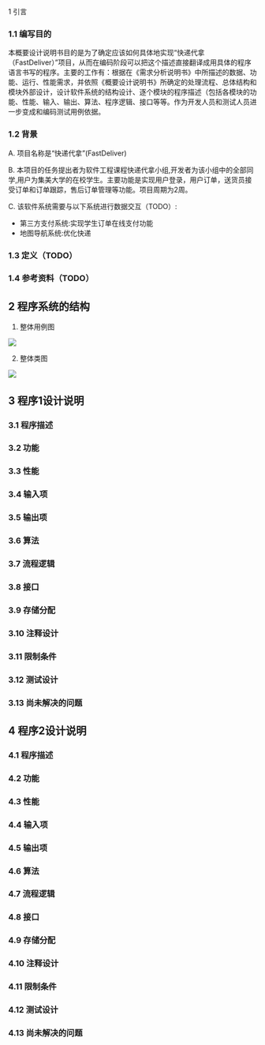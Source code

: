 1 引言

### 1.1 编写目的

本概要设计说明书目的是为了确定应该如何具体地实现“快递代拿（FastDeliver）”项目，从而在编码阶段可以把这个描述直接翻译成用具体的程序语言书写的程序。主要的工作有：根据在《需求分析说明书》中所描述的数据、功能、运行、性能需求，并依照《概要设计说明书》所确定的处理流程、总体结构和模块外部设计，设计软件系统的结构设计、逐个模块的程序描述（包括各模块的功能、性能、输入、输出、算法、程序逻辑、接口等等。作为开发人员和测试人员进一步变成和编码测试用例依据。

### 1.2 背景

A. 项目名称是“快递代拿”(FastDeliver)

B. 本项目的任务提出者为软件工程课程快递代拿小组,开发者为该小组中的全部同学,用户为集美大学的在校学生。主要功能是实现用户登录，用户订单，送货员接受订单和订单跟踪，售后订单管理等功能。项目周期为2周。

C. 该软件系统需要与以下系统进行数据交互（TODO）:

* 第三方支付系统:实现学生订单在线支付功能
* 地图导航系统:优化快递

### 1.3 定义（TODO）

### 1.4 参考资料（TODO）



## 2 程序系统的结构

1. 整体用例图

![](file:///F:/AppData/MarkdownPic/OverallUseCase.png)

2. 整体类图

![](file:///F:/AppData/MarkdownPic/OverallClass.png)

## 3 程序1设计说明

### 3.1 程序描述

### 3.2 功能

### 3.3 性能

### 3.4 输入项

### 3.5 输出项

### 3.6 算法

### 3.7 流程逻辑

### 3.8 接口

### 3.9 存储分配

### 3.10 注释设计

### 3.11 限制条件

### 3.12 测试设计

### 3.13 尚未解决的问题

## 4 程序2设计说明

### 4.1 程序描述

### 4.2 功能

### 4.3 性能

### 4.4 输入项

### 4.5 输出项

### 4.6 算法

### 4.7 流程逻辑

### 4.8 接口

### 4.9 存储分配

### 4.10 注释设计

### 4.11 限制条件

### 4.12 测试设计

### 4.13 尚未解决的问题




